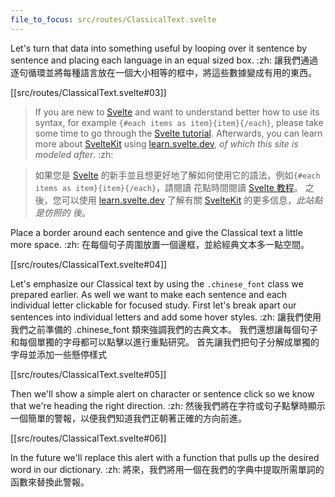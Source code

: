 ```yaml
---
file_to_focus: src/routes/ClassicalText.svelte
---
```


Let's turn that data into something useful by looping over it sentence by sentence and placing each language in an equal sized box. :zh: 讓我們通過逐句循環並將每種語言放在一個大小相等的框中，將這些數據變成有用的東西。

[[src/routes/ClassicalText.svelte#03]]

> If you are new to [Svelte](https://svelte.dev/) and want to understand better how to use its syntax, for example `{#each items as item}{item}{/each}`, please take some time to go through the [Svelte tutorial](https://svelte.dev/tutorial/basics). Afterwards, you can learn more about [SvelteKit](https://kit.svelte.dev/) using [learn.svelte.dev](https://learn.svelte.dev/), *of which this site is modeled after*. :zh:

> 如果您是 [Svelte](https://svelte.dev/) 的新手並且想更好地了解如何使用它的語法，例如`{#each items as item}{item}{/each}`，請閱讀 花點時間閱讀 [Svelte 教程](https://svelte.dev/tutorial/basics)。 之後，您可以使用 [learn.svelte.dev](https://learn.svelte.dev/) 了解有關 [SvelteKit](https://kit.svelte.dev/) 的更多信息，*此站點是仿照的 後*。

Place a border around each sentence and give the Classical text a little more space. :zh: 在每個句子周圍放置一個邊框，並給經典文本多一點空間。

[[src/routes/ClassicalText.svelte#04]]

Let's emphasize our Classical text by using the `.chinese_font` class we prepared earlier. As well we want to make each sentence and each individual letter clickable for focused study. First let's break apart our sentences into individual letters and add some hover styles. :zh: 讓我們使用我們之前準備的 .chinese_font 類來強調我們的古典文本。 我們還想讓每個句子和每個單獨的字母都可以點擊以進行重點研究。 首先讓我們把句子分解成單獨的字母並添加一些懸停樣式

[[src/routes/ClassicalText.svelte#05]]

Then we'll show a simple alert on character or sentence click so we know that we're heading the right direction. :zh: 然後我們將在字符或句子點擊時顯示一個簡單的警報，以便我們知道我們正朝著正確的方向前進。

[[src/routes/ClassicalText.svelte#06]]

In the future we'll replace this alert with a function that pulls up the desired word in our dictionary. :zh: 將來，我們將用一個在我們的字典中提取所需單詞的函數來替換此警報。
